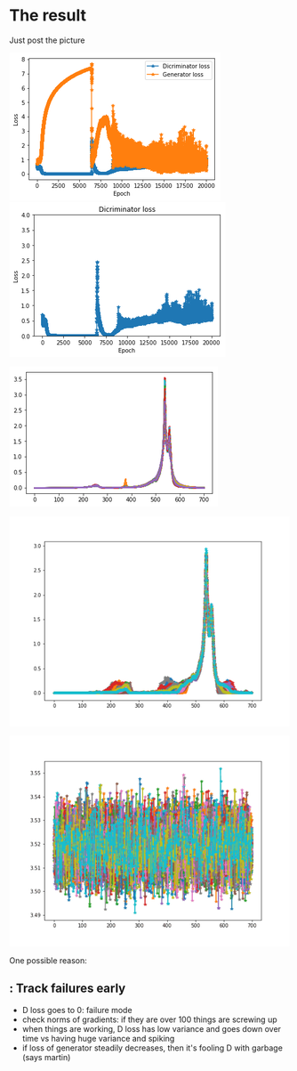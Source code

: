 # The result
Just post the picture 

![loss](Gan1D_sequel/oil_loss.png)
![loss](Gan1D_sequel/oil_loss_dcm.png)

![True](Gan1D_sequel/oil_true.png)

![False](Gan1D_sequel/2000_00.png)

![GIF](Gan1D_sequel/wave_process.gif)

One possible reason:
## : Track failures early

- D loss goes to 0: failure mode
- check norms of gradients: if they are over 100 things are screwing up
- when things are working, D loss has low variance and goes down over time vs having huge variance and spiking
- if loss of generator steadily decreases, then it's fooling D with garbage (says martin)

